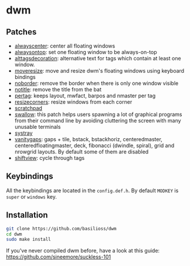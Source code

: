 # dwm

## Patches

- [alwayscenter](https://dwm.suckless.org/patches/alwayscenter/): center all floating windows
- [alwaysontop](https://dwm.suckless.org/patches/alwaysontop/): set one floating window to be always-on-top 
- [alttagsdecoration](https://dwm.suckless.org/patches/alttagsdecoration/): alternative text for tags which contain at least one window.
- [moveresize](https://dwm.suckless.org/patches/moveresize/): move and resize dwm's floating windows using keyboard bindings
- [noborder](https://dwm.suckless.org/patches/noborder/): remove the border when there is only one window visible
- [notitle](https://dwm.suckless.org/patches/notitle/): remove the title from the bat
- [pertag](https://dwm.suckless.org/patches/pertag/): keeps layout, mwfact, barpos and nmaster per tag
- [resizecorners](https://dwm.suckless.org/patches/resizecorners/): resize windows from each corner
- [scratchpad](https://dwm.suckless.org/patches/scratchpad/)
- [swallow](https://dwm.suckless.org/patches/swallow/): this patch helps users spawning a lot of graphical programs from their command line by avoiding cluttering the screen with many unusable terminals
- [systray](https://dwm.suckless.org/patches/systray/)
- [vanitygaps](https://dwm.suckless.org/patches/vanitygaps/): gaps + tile, bstack, bstackhoriz, centeredmaster, centeredfloatingmaster, deck, fibonacci (dwindle, spiral), grid and nrowgrid layouts.  By default some of them are disabled
- [shiftview](https://dwm.suckless.org/patches/nextprev/): cycle through tags

## Keybindings

All the keybindings are located in the `config.def.h`. By default `MODKEY` is `super` or `windows` key.

## Installation

```bash
git clone https://github.com/basilioss/dwm
cd dwm
sudo make install
```

If you've never compiled dwm before, have a look at this guide: https://github.com/sineemore/suckless-101
